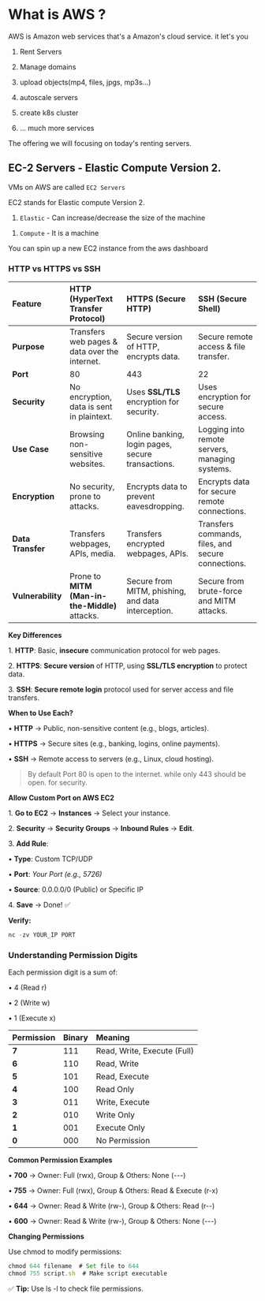 # **What is AWS ?**

AWS is Amazon web services that's a Amazon's cloud service. it let's you&#x20;

1.  Rent Servers

2.  Manage domains

3.  upload objects(mp4, files, jpgs, mp3s...)

4.  autoscale servers

5.  create k8s cluster

6.  ... much more services

The offering we will focusing on today's renting servers.&#x20;

## EC-2 Servers - Elastic Compute Version 2.

VMs on AWS are called `EC2 Servers`

EC2 stands for Elastic compute Version 2.

1.  `Elastic` - Can increase/decrease the size of the machine

<!---->

1.  `Compute` - It is a machine

You can spin up a new EC2 instance from the aws dashboard

### **HTTP vs HTTPS vs SSH**

| **Feature**       | **HTTP (HyperText Transfer Protocol)**         | **HTTPS (Secure HTTP)**                            | **SSH (Secure Shell)**                             |
| :---------------- | :--------------------------------------------- | :------------------------------------------------- | :------------------------------------------------- |
| **Purpose**       | Transfers web pages & data over the internet.  | Secure version of HTTP, encrypts data.             | Secure remote access & file transfer.              |
| **Port**          | 80                                             | 443                                                | 22                                                 |
| **Security**      | No encryption, data is sent in plaintext.      | Uses **SSL/TLS** encryption for security.          | Uses encryption for secure access.                 |
| **Use Case**      | Browsing non-sensitive websites.               | Online banking, login pages, secure transactions.  | Logging into remote servers, managing systems.     |
| **Encryption**    | No security, prone to attacks.                 | Encrypts data to prevent eavesdropping.            | Encrypts data for secure remote connections.       |
| **Data Transfer** | Transfers webpages, APIs, media.               | Transfers encrypted webpages, APIs.                | Transfers commands, files, and secure connections. |
| **Vulnerability** | Prone to **MITM (Man-in-the-Middle)** attacks. | Secure from MITM, phishing, and data interception. | Secure from brute-force and MITM attacks.          |

**Key Differences**

1\. **HTTP**: Basic, **insecure** communication protocol for web pages.

2\. **HTTPS**: **Secure version** of HTTP, using **SSL/TLS encryption** to protect data.

3\. **SSH**: **Secure remote login** protocol used for server access and file transfers.

**When to Use Each?**

• **HTTP** → Public, non-sensitive content (e.g., blogs, articles).

• **HTTPS** → Secure sites (e.g., banking, logins, online payments).

• **SSH** → Remote access to servers (e.g., Linux, cloud hosting).

> By default Port 80 is open to the internet. while only 443 should be open. for security.

**Allow Custom Port on AWS EC2**

1\. **Go to EC2** → **Instances** → Select your instance.

2\. **Security** → **Security Groups** → **Inbound Rules** → **Edit**.

3\. **Add Rule**:

• **Type**: Custom TCP/UDP

• **Port**: *Your Port (e.g., 5726)*

• **Source**: 0.0.0.0/0 (Public) or Specific IP

4\. **Save** → Done! ✅

**Verify:**

```typescript
nc -zv YOUR_IP PORT
```

### **Understanding Permission Digits**

Each permission digit is a sum of:

• 4 (Read r)

• 2 (Write w)

• 1 (Execute x)

| **Permission** | **Binary** | **Meaning**                 |
| :------------- | :--------- | :-------------------------- |
| **7**          | 111        | Read, Write, Execute (Full) |
| **6**          | 110        | Read, Write                 |
| **5**          | 101        | Read, Execute               |
| **4**          | 100        | Read Only                   |
| **3**          | 011        | Write, Execute              |
| **2**          | 010        | Write Only                  |
| **1**          | 001        | Execute Only                |
| **0**          | 000        | No Permission               |

**Common Permission Examples**

• **700** → Owner: Full (rwx), Group & Others: None (---)

• **755** → Owner: Full (rwx), Group & Others: Read & Execute (r-x)

• **644** → Owner: Read & Write (rw-), Group & Others: Read (r--)

• **600** → Owner: Read & Write (rw-), Group & Others: None (---)

**Changing Permissions**

Use chmod to modify permissions:

```typescript
chmod 644 filename  # Set file to 644
chmod 755 script.sh  # Make script executable
```

✅ **Tip:** Use ls -l to check file permissions.
